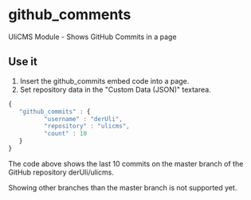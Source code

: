 # github_comments
UliCMS Module - Shows GitHub Commits in a page

## Use it
1. Insert the github_commits embed code into a page.
2. Set repository data in the "Custom Data (JSON)" textarea.
```javascript
{
   "github_commits" : {
          "username" : "derUli",
          "repository" : "ulicms",
          "count" : 10
   }
}
```

The code above shows the last 10 commits on the master branch of the GitHub repository derUli/ulicms.

Showing other branches than the master branch is not supported yet.
